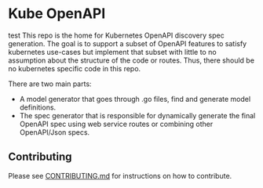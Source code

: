 # Kube OpenAPI

test
This repo is the home for Kubernetes OpenAPI discovery spec generation. The goal 
is to support a subset of OpenAPI features to satisfy kubernetes use-cases but 
implement that subset with little to no assumption about the structure of the 
code or routes. Thus, there should be no kubernetes specific code in this repo. 


There are two main parts: 
 - A model generator that goes through .go files, find and generate model 
definitions. 
 - The spec generator that is responsible for dynamically generate 
the final OpenAPI spec using web service routes or combining other 
OpenAPI/Json specs.

## Contributing

Please see [CONTRIBUTING.md](CONTRIBUTING.md) for instructions on how to contribute.
